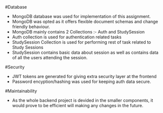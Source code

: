 #Database
- MongoDB database was used for implementation of this assignment.
- MongoDB was opted as it offers flexible document schemas and change friendly behaviour.
- MongoDB mainly contains 2 Collections :- Auth and StudySession
- Auth collection is used for authentication related tasks
- StudySession Collection is used for performing rest of task related to Study Sessions
- StudySession contains basic data about session as well as contains data of all the users attending the session.

#Security
- JWT tokens are generated for giving extra security layer at the frontend
- Password encyption/hashing was used for keeping auth data secure.

#Maintainability 
- As the whole backend project is devided in the smaller components, it would prove to be efficient will making any changes in the future.

